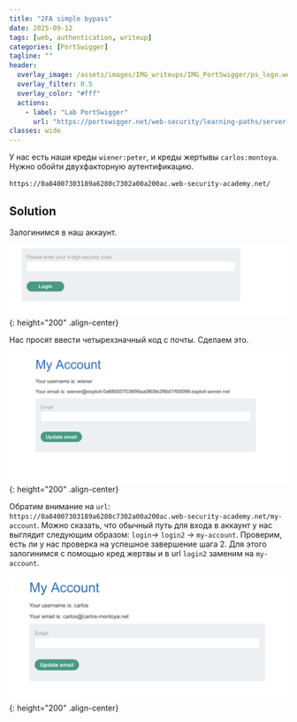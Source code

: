 ```yaml
---
title: "2FA simple bypass"
date: 2025-09-12
tags: [web, authentication, writeup]  
categories: [PortSwigger]
tagline: ""
header:
  overlay_image: /assets/images/IMG_writeups/IMG_PortSwigger/ps_logo.webp
  overlay_filter: 0.5 
  overlay_color: "#fff"
  actions:
    - label: "Lab PortSwigger"
      url: "https://portswigger.net/web-security/learning-paths/server-side-vulnerabilities-apprentice/authentication-apprentice/authentication/multi-factor/lab-2fa-simple-bypass"
classes: wide
---
```


У нас есть наши креды `wiener:peter`, и креды жертывы `carlos:montoya`. Нужно обойти двухфакторную аутентификацию.

```
https://0a84007303189a6280c7302a00a200ac.web-security-academy.net/
```

## Solution

Залогинимся в наш аккаунт. 

![IMG](/assets/images/IMG_writeups/IMG_PortSwigger/IMG_authentication/IMG_2FA_simple_bypass/1.png){: height="200" .align-center}

Нас просят ввести четырехзначный код с почты. Сделаем это.

![IMG](/assets/images/IMG_writeups/IMG_PortSwigger/IMG_authentication/IMG_2FA_simple_bypass/2.png){: height="200" .align-center}

Обратим внимание на `url`: `https://0a84007303189a6280c7302a00a200ac.web-security-academy.net/my-account`. Можно сказать, что обычный путь для входа в аккаунт у нас выглядит следующим образом: `login`-> `login2` -> `my-account`. Проверим, есть ли у нас проверка на успешное завершение шага 2. Для этого залогинимся с помощью кред жертвы и в url `login2` заменим на `my-account`.

![IMG](/assets/images/IMG_writeups/IMG_PortSwigger/IMG_authentication/IMG_2FA_simple_bypass/3.png){: height="200" .align-center}
